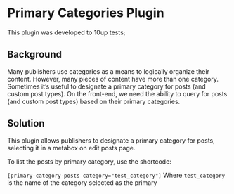 # Primary Categories Plugin

This plugin was developed to 10up tests;

## Background

Many publishers use categories as a means to logically organize their content.  However, many pieces of content have more than one category. Sometimes it’s useful to designate a primary category for posts (and custom post types). On the front-end, we need the ability to query for posts (and custom post types) based on their primary categories.

## Solution

 This plugin allows publishers to designate a primary category for posts, selecting it in a metabox on edit posts page.
 
 To list the posts by primary category, use the shortcode: 
 
 `[primary-category-posts category="test_category"]`
 Where `test_category` is the name of the category selected as the primary
